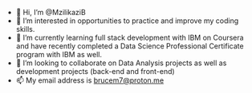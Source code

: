 - 👋 Hi, I’m @MzilikaziB
- 👀 I’m interested in opportunities to practice and improve my coding skills.
- 🌱 I’m currently learning full stack development with IBM on Coursera and have recently completed a Data Science Professional Certificate program with IBM as well.
- 💞️ I’m looking to collaborate on Data Analysis projects as well as development projects (back-end and front-end)
- 📫 My email address is brucem7@proton.me

<!---
MzilikaziB/MzilikaziB is a ✨ special ✨ repository because its `README.md` (this file) appears on your GitHub profile.
You can click the Preview link to take a look at your changes.
--->
